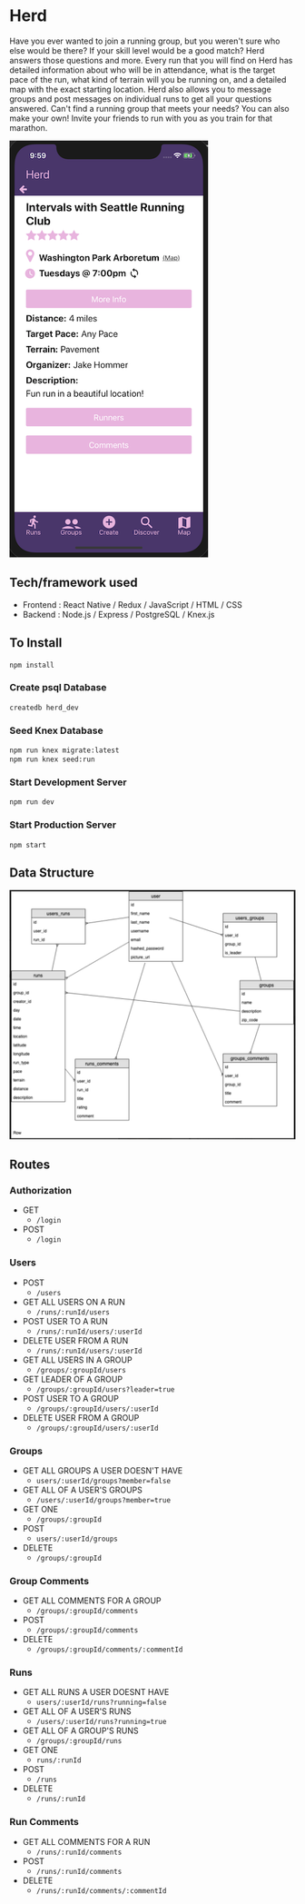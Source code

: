 # Herd
Have you ever wanted to join a running group, but you weren't sure who else would be there? If your skill level would be a good match? Herd answers those questions and more. Every run that you will find on Herd has detailed information about who will be in attendance, what is the target pace of the run, what kind of terrain will you be running on, and a detailed map with the exact starting location. Herd also allows you to message groups and post messages on individual runs to get all your questions answered. Can't find a running group that meets your needs? You can also make your own! Invite your friends to run with you as you train for that marathon.

![View Run](/ViewRunScreenshot.png)

## Tech/framework used
* Frontend : React Native / Redux / JavaScript / HTML / CSS
* Backend : Node.js / Express / PostgreSQL / Knex.js

## To Install
```
npm install
```
### Create psql Database
```
createdb herd_dev
```
### Seed Knex Database
```
npm run knex migrate:latest
npm run knex seed:run
```
### Start Development Server
```
npm run dev
```
### Start Production Server
```
npm start
```
## Data Structure
![Data structure](/Database.png)

## Routes
### Authorization
* GET
  * `/login`
* POST
  * `/login`

### Users
* POST
  * `/users`
* GET ALL USERS ON A RUN
  * `/runs/:runId/users`
* POST USER TO A RUN
  * `/runs/:runId/users/:userId`
* DELETE USER FROM A RUN
  * `/runs/:runId/users/:userId`
* GET ALL USERS IN A GROUP
  * `/groups/:groupId/users`
* GET LEADER OF A GROUP
  * `/groups/:groupId/users?leader=true`
* POST USER TO A GROUP
  * `/groups/:groupId/users/:userId`
* DELETE USER FROM A GROUP
  * `/groups/:groupId/users/:userId`

### Groups
* GET ALL GROUPS A USER DOESN'T HAVE
  * `users/:userId/groups?member=false`
* GET ALL OF A USER'S GROUPS
  * `/users/:userId/groups?member=true`
* GET ONE
  * `/groups/:groupId`
* POST
  * `users/:userId/groups`
* DELETE
  * `/groups/:groupId`

### Group Comments
* GET ALL COMMENTS FOR A GROUP
  * `/groups/:groupId/comments`
* POST
  * `/groups/:groupId/comments`
* DELETE
  * `/groups/:groupId/comments/:commentId`

### Runs
* GET ALL RUNS A USER DOESNT HAVE
  * `users/:userId/runs?running=false`
* GET ALL OF A USER'S RUNS
  * `/users/:userId/runs?running=true`
* GET ALL OF A GROUP'S RUNS
  * `/groups/:groupId/runs`
* GET ONE
  * `runs/:runId`
* POST
  * `/runs`
* DELETE
  * `/runs/:runId`

### Run Comments
* GET ALL COMMENTS FOR A RUN
  * `/runs/:runId/comments`
* POST
  * `/runs/:runId/comments`
* DELETE
  * `/runs/:runId/comments/:commentId`


